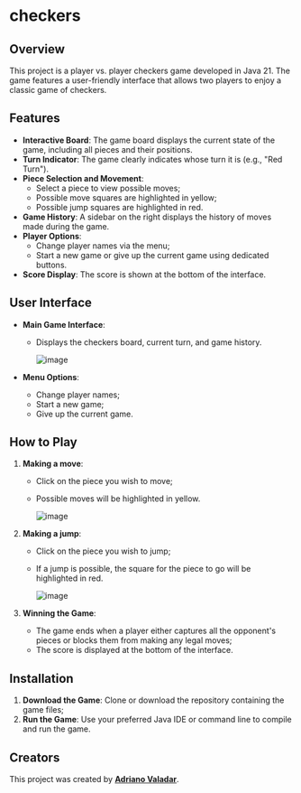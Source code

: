 # checkers

## Overview

This project is a player vs. player checkers game developed in Java 21. The game features a user-friendly interface that allows two players to enjoy a classic game of checkers.

## Features

- **Interactive Board**: The game board displays the current state of the game, including all pieces and their positions.
- **Turn Indicator**: The game clearly indicates whose turn it is (e.g., "Red Turn").
- **Piece Selection and Movement**:
    - Select a piece to view possible moves;
    - Possible move squares are highlighted in yellow;
    - Possible jump squares are highlighted in red.
- **Game History**: A sidebar on the right displays the history of moves made during the game.
- **Player Options**:
    - Change player names via the menu;
    - Start a new game or give up the current game using dedicated buttons.
- **Score Display**: The score is shown at the bottom of the interface.

## User Interface

- **Main Game Interface**:
    - Displays the checkers board, current turn, and game history.

      ![image](https://user-images.githubusercontent.com/60299267/210120539-51d8d273-c4f4-4857-9601-38504cc6a4f0.png)

- **Menu Options**:
    - Change player names;
    - Start a new game;
    - Give up the current game.

## How to Play

1. **Making a move**:
    - Click on the piece you wish to move;
    - Possible moves will be highlighted in yellow.

      ![image](https://user-images.githubusercontent.com/60299267/210186697-61ca1468-7771-446b-a0cd-b0d9007ec96d.png)

2. **Making a jump**:
    - Click on the piece you wish to jump;
    - If a jump is possible, the square for the piece to go will be highlighted in red.

      ![image](https://user-images.githubusercontent.com/60299267/210186773-6f257538-ce13-4abb-9e54-7c8d9fb50be8.png)

3. **Winning the Game**:
    - The game ends when a player either captures all the opponent's pieces or blocks them from making any legal moves;
    - The score is displayed at the bottom of the interface.

## Installation

1. **Download the Game**: Clone or download the repository containing the game files;
2. **Run the Game**: Use your preferred Java IDE or command line to compile and run the game.

## Creators

This project was created by [**Adriano Valadar**](https://adrianovaladar.github.io).

